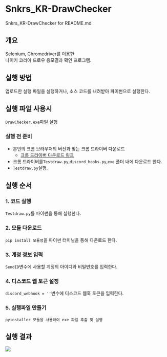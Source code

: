 # Snkrs_KR-DrawChecker

Snkrs_KR-DrawChecker for README.md

## 개요
Selenium, Chromedriver를 이용한<br> 
나이키 코리아 드로우 응모결과 확인 프로그램.

## 실행 방법
업로드한 실행 파일을 실행하거나, 소스 코드를 내려받아 파이썬으로 실행한다.
 
## 실행 파일 사용시 
```DrawChecker.exe```파일 실행<br>
 
### 실행 전 준비 
* 본인의 크롬 브라우저의 버전과 맞는 크롬 드라이버 다운로드<br>
  - [크롬 드라이버 다운로드 링크](https://chromedriver.chromium.org/downloads)  
* 크롬 드라이버를```Testdraw.py```,```discord_hooks.py```,```exe``` 폴더 내에 다운로드 한다.
* ```Testdraw.py```실행.

## 실행 순서
### 1. 코드 실행 
```Testdraw.py```를 파이썬을 통해 실행한다.<br>
### 2. 모듈 다운로드
```pip install 모듈명```을 파이썬 터미널을 통해 다운로드 한다.<br>
### 3. 계정 정보 입력
```SendID```변수에 사용할 계정의 아이디와 비밀번호를 입력한다.<br> 
### 4. 디스코드 웹 토큰 설정
```discord_webhook = ''```변수에 디스코드 웹훅 토큰을 입력한다.<br> 
### 5. 실행파일 만들기
```pyinstaller 모듈을 사용하여 exe 파일 추출 및 실행```<br>

## 실행 결과
<img src="https://github.com/coper3976/hoopcity_crawler/blob/main/%EC%8B%A4%ED%96%89%20%EA%B2%B0%EA%B3%BC.png">



